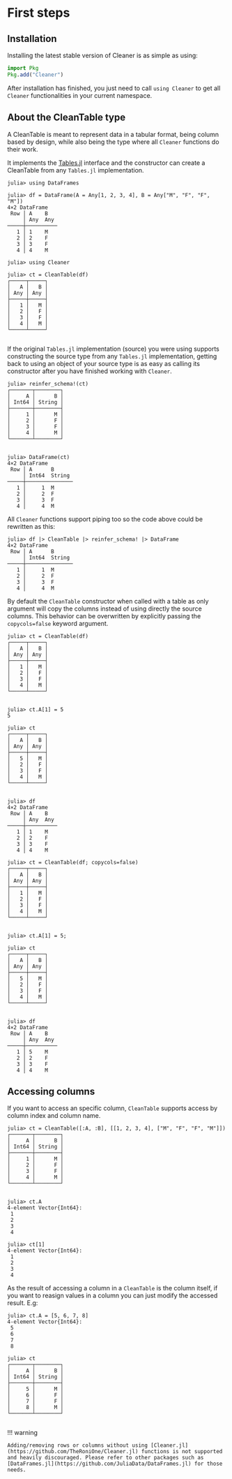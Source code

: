 # First steps

## Installation
Installing the latest stable version of Cleaner is as simple as using:
```julia
import Pkg
Pkg.add("Cleaner")
```

After installation has finished, you just need to call `using Cleaner` to get all `Cleaner` functionalities in your current namespace.

## About the CleanTable type
A CleanTable is meant to represent data in a tabular format, being column based by design, while also being the type where all `Cleaner` functions do their work.

It implements the [Tables.jl](https://github.com/JuliaData/Tables.jl) interface and the constructor can create a CleanTable from any `Tables.jl` implementation.

```jldoctest cleantable
julia> using DataFrames

julia> df = DataFrame(A = Any[1, 2, 3, 4], B = Any["M", "F", "F", "M"])
4×2 DataFrame
 Row │ A    B
     │ Any  Any
─────┼──────────
   1 │ 1    M
   2 │ 2    F
   3 │ 3    F
   4 │ 4    M

julia> using Cleaner

julia> ct = CleanTable(df)
┌─────┬─────┐
│   A │   B │
│ Any │ Any │
├─────┼─────┤
│   1 │   M │
│   2 │   F │
│   3 │   F │
│   4 │   M │
└─────┴─────┘


```

If the original `Tables.jl` implementation (source) you were using supports constructing the source type from any `Tables.jl` implementation, 
getting back to using an object of your source type is as easy as calling its constructor after you have finished working with `Cleaner`.

```jldoctest cleantable
julia> reinfer_schema!(ct)
┌───────┬────────┐
│     A │      B │
│ Int64 │ String │
├───────┼────────┤
│     1 │      M │
│     2 │      F │
│     3 │      F │
│     4 │      M │
└───────┴────────┘


julia> DataFrame(ct)
4×2 DataFrame
 Row │ A      B
     │ Int64  String
─────┼───────────────
   1 │     1  M
   2 │     2  F
   3 │     3  F
   4 │     4  M

```

All `Cleaner` functions support piping too so the code above could be rewritten as this:

```jldoctest cleantable
julia> df |> CleanTable |> reinfer_schema! |> DataFrame
4×2 DataFrame
 Row │ A      B
     │ Int64  String
─────┼───────────────
   1 │     1  M
   2 │     2  F
   3 │     3  F
   4 │     4  M

```

By default the `CleanTable` constructor when called with a table as only argument will copy the columns instead of using directly the source columns. This behavior can be overwritten by explicitly passing the `copycols=false` keyword argument.

```jldoctest cleantable
julia> ct = CleanTable(df)
┌─────┬─────┐
│   A │   B │
│ Any │ Any │
├─────┼─────┤
│   1 │   M │
│   2 │   F │
│   3 │   F │
│   4 │   M │
└─────┴─────┘


julia> ct.A[1] = 5
5

julia> ct
┌─────┬─────┐
│   A │   B │
│ Any │ Any │
├─────┼─────┤
│   5 │   M │
│   2 │   F │
│   3 │   F │
│   4 │   M │
└─────┴─────┘


julia> df
4×2 DataFrame
 Row │ A    B
     │ Any  Any
─────┼──────────
   1 │ 1    M
   2 │ 2    F
   3 │ 3    F
   4 │ 4    M

julia> ct = CleanTable(df; copycols=false)
┌─────┬─────┐
│   A │   B │
│ Any │ Any │
├─────┼─────┤
│   1 │   M │
│   2 │   F │
│   3 │   F │
│   4 │   M │
└─────┴─────┘


julia> ct.A[1] = 5;

julia> ct
┌─────┬─────┐
│   A │   B │
│ Any │ Any │
├─────┼─────┤
│   5 │   M │
│   2 │   F │
│   3 │   F │
│   4 │   M │
└─────┴─────┘


julia> df
4×2 DataFrame
 Row │ A    B
     │ Any  Any
─────┼──────────
   1 │ 5    M
   2 │ 2    F
   3 │ 3    F
   4 │ 4    M

```

## Accessing columns 
If you want to access an specific column, `CleanTable` supports access by column index and column name.

```jldoctest access_cols; setup = :(using Cleaner)
julia> ct = CleanTable([:A, :B], [[1, 2, 3, 4], ["M", "F", "F", "M"]])
┌───────┬────────┐
│     A │      B │
│ Int64 │ String │
├───────┼────────┤
│     1 │      M │
│     2 │      F │
│     3 │      F │
│     4 │      M │
└───────┴────────┘


julia> ct.A
4-element Vector{Int64}:
 1
 2
 3
 4

julia> ct[1]
4-element Vector{Int64}:
 1
 2
 3
 4

```

As the result of accessing a column in a `CleanTable` is the column itself, if you want to reasign values in a column you can just modify the accessed result. 
E.g:
```jldoctest access_cols
julia> ct.A = [5, 6, 7, 8]
4-element Vector{Int64}:
 5
 6
 7
 8

julia> ct
┌───────┬────────┐
│     A │      B │
│ Int64 │ String │
├───────┼────────┤
│     5 │      M │
│     6 │      F │
│     7 │      F │
│     8 │      M │
└───────┴────────┘


```

!!! warning

    Adding/removing rows or columns without using [Cleaner.jl](https://github.com/TheRoniOne/Cleaner.jl) functions is not supported and heavily discouraged. Please refer to other packages such as [DataFrames.jl](https://github.com/JuliaData/DataFrames.jl) for those needs.
